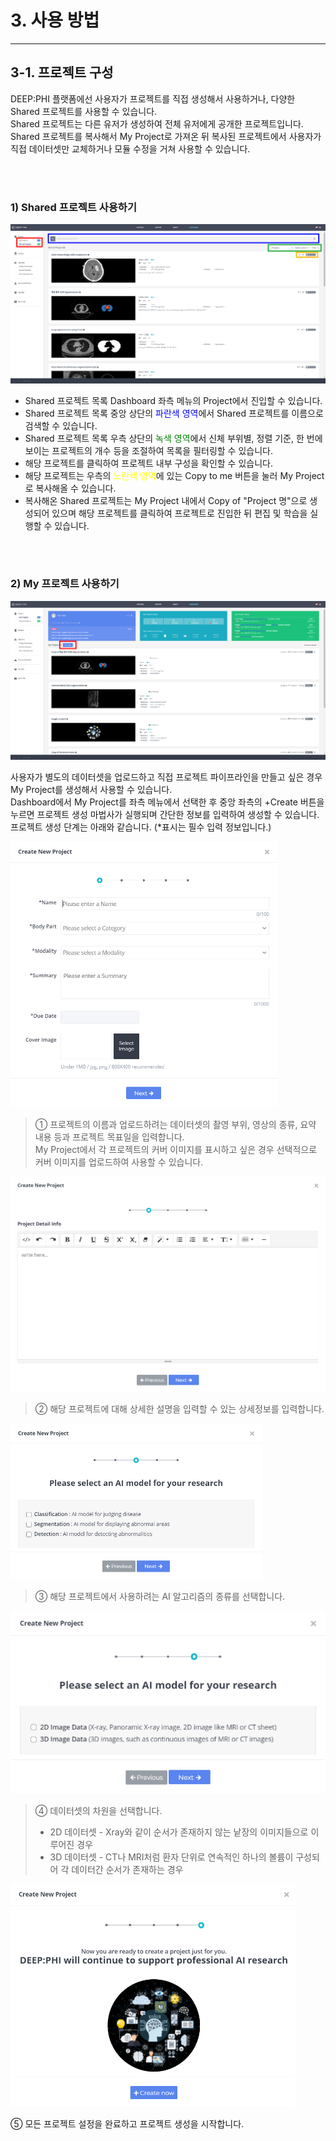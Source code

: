 # 3. 사용 방법

***

## 3-1. 프로젝트 구성

DEEP:PHI 플랫폼에선 사용자가 프로젝트를 직접 생성해서 사용하거나, 다양한 Shared 프로젝트를 사용할 수 있습니다.  
Shared 프로젝트는 다른 유저가 생성하여 전체 유저에게 공개한 프로젝트입니다.  
Shared 프로젝트를 복사해서 My Project로 가져온 뒤 복사된 프로젝트에서 사용자가 직접 데이터셋만 교체하거나 모듈 수정을 거쳐 사용할 수 있습니다.

<br/><br/>

### 1) Shared 프로젝트 사용하기

![](manual_3-1_1.png)

* Shared 프로젝트 목록 Dashboard 좌측 메뉴의 Project에서 진입할 수 있습니다.  
* Shared 프로젝트 목록 중앙 상단의 <span style="color:blue">파란색 영역</span>에서 Shared 프로젝트를 이름으로 검색할 수 있습니다.  
* Shared 프로젝트 목록 우측 상단의 <span style="color:green">녹색 영역</span>에서 신체 부위별, 정렬 기준, 한 번에 보이는 프로젝트의 개수 등을 조절하여 목록을 필터링할 수 있습니다.  
* 해당 프로젝트를 클릭하여 프로젝트 내부 구성을 확인할 수 있습니다.  
* 해당 프로젝트는 우측의 <span style="color:yellow">노란색 영역</span>에 있는 Copy to me 버튼을 눌러 My Project로 복사해올 수 있습니다.  
* 복사해온 Shared 프로젝트는 My Project 내에서 Copy of "Project 명"으로 생성되어 있으며 해당 프로젝트를 클릭하여 프로젝트로 진입한 뒤 편집 및 학습을 실행할 수 있습니다.

<br/><br/>

### 2) My 프로젝트 사용하기

![](manual_3-1_2.png)

사용자가 별도의 데이터셋을 업로드하고 직접 프로젝트 파이프라인을 만들고 싶은 경우 My Project를 생성해서 사용할 수 있습니다.  
Dashboard에서 My Project를 좌측 메뉴에서 선택한 후 중앙 좌측의 +Create 버튼을 누르면 프로젝트 생성 마법사가 실행되며 간단한 정보를 입력하여 생성할 수 있습니다.  
프로젝트 생성 단계는 아래와 같습니다. (*표시는 필수 입력 정보입니다.)

![](manual_3-1_2_1.png)

> ① 프로젝트의 이름과 업로드하려는 데이터셋의 촬영 부위, 영상의 종류, 요약 내용 등과 프로젝트 목표일을 입력합니다.  
> My Project에서 각 프로젝트의 커버 이미지를 표시하고 싶은 경우 선택적으로 커버 이미지를 업로드하여 사용할 수 있습니다.

![](manual_3-1_2_2.png)

> ② 해당 프로젝트에 대해 상세한 설명을 입력할 수 있는 상세정보를 입력합니다.

![](manual_3-1_2_3.png)

> ③ 해당 프로젝트에서 사용하려는 AI 알고리즘의 종류를 선택합니다.

![](manual_3-1_2_4.png)

> ④ 데이터셋의 차원을 선택합니다.  
> * 2D 데이터셋 - Xray와 같이 순서가 존재하지 않는 낱장의 이미지들으로 이루어진 경우  
> * 3D 데이터셋 - CT나 MRI처럼 환자 단위로 연속적인 하나의 볼륨이 구성되어 각 데이터간 순서가 존재하는 경우

![](manual_3-1_2_5.png)

⑤ 모든 프로젝트 설정을 완료하고 프로젝트 생성을 시작합니다.